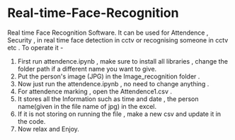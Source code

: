 # Real-time-Face-Recognition
Real time Face Recognition Software.
It can be used for Attendence , Security , in real time face detection in cctv or recognising someone in cctv etc .
To operate it - 
1. First run attendence.ipynb , make sure to install all libraries , change the folder path if a different name you want to give.
2. Put the person's image (JPG) in the Image_recognition folder . 
3. Now just run the attendence.ipynb , no need to change anything .
4. For attendence marking , open the Attendence1.csv .
5. It stores all the Information such as time and date , the person name(given in the file name of jpg) in the excel.
6. If it is not storing on running the file , make a new csv and update it in the code.
7. Now relax and Enjoy.
